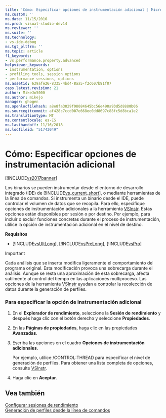 ```yaml
---
title: 'Cómo: Especificar opciones de instrumentación adicional | Microsoft Docs'
ms.custom: ''
ms.date: 11/15/2016
ms.prod: visual-studio-dev14
ms.reviewer: ''
ms.suite: ''
ms.technology:
- vs-ide-debug
ms.tgt_pltfrm: ''
ms.topic: article
f1_keywords:
- vs.performance.property.advanced
helpviewer_keywords:
- instrumentation, options
- profiling tools, session options
- performance sessions, options
ms.assetid: 639afe26-8335-4bd4-8aa5-f2c607b81f07
caps.latest.revision: 21
author: MikeJo5000
ms.author: mikejo
manager: ghogen
ms.openlocfilehash: a8e8fa3029f98084645bc56e490a93d5d8880b06
ms.sourcegitcommit: af428c7ccd007e668ec0dd8697c88fc5d8bca1e2
ms.translationtype: MT
ms.contentlocale: es-ES
ms.lasthandoff: 11/16/2018
ms.locfileid: "51743049"
---
```

# <a name="how-to-specify-additional-instrumentation-options"></a>Cómo: Especificar opciones de instrumentación adicional
[!INCLUDE[vs2017banner](../includes/vs2017banner.md)]

Los binarios se pueden instrumentar desde el entorno de desarrollo integrado (IDE) de [!INCLUDE[vs_current_short](../includes/vs-current-short-md.md)], o mediante herramientas de la línea de comandos. Si instrumenta un binario desde el IDE, puede controlar el volumen de datos que se recopila. Para ello, especifique opciones de instrumentación adicionales a la herramienta [VSInstr](../profiling/vsinstr.md). Estas opciones están disponibles por sesión o por destino. Por ejemplo, para incluir o excluir funciones concretas durante el proceso de instrumentación, utilice la opción de instrumentación adicional en el nivel de destino.  
  
 **Requisitos**  
  
-   [!INCLUDE[vsUltLong](../includes/vsultlong-md.md)], [!INCLUDE[vsPreLong](../includes/vsprelong-md.md)], [!INCLUDE[vsPro](../includes/vspro-md.md)]  
  
> [!IMPORTANT]
>  Cada análisis que se inserta modifica ligeramente el comportamiento del programa original. Esta modificación provoca una sobrecarga durante el análisis. Aunque se resta una aproximación de esta sobrecarga, afecta sutilmente al control del tiempo en las aplicaciones multiproceso. Las opciones de la herramienta [VSInstr](../profiling/vsinstr.md) ayudan a controlar la recolección de datos durante la generación de perfiles.  
  
### <a name="to-specify-additional-instrumentation-option"></a>Para especificar la opción de instrumentación adicional  
  
1.  En el **Explorador de rendimiento**, seleccione la **Sesión de rendimiento** y después haga clic con el botón derecho y seleccione **Propiedades**.  
  
2.  En las **Páginas de propiedades**, haga clic en las propiedades **Avanzadas**.  
  
3.  Escriba las opciones en el cuadro **Opciones de instrumentación adicionales**.  
  
     Por ejemplo, utilice /CONTROL:THREAD para especificar el nivel de generación de perfiles. Para obtener una lista completa de opciones, consulte [VSInstr](../profiling/vsinstr.md).  
  
4.  Haga clic en **Aceptar**.  
  
## <a name="see-also"></a>Vea también  
 [Configurar sesiones de rendimiento](../profiling/configuring-performance-sessions.md)   
 [Generación de perfiles desde la línea de comandos](../profiling/using-the-profiling-tools-from-the-command-line.md)



